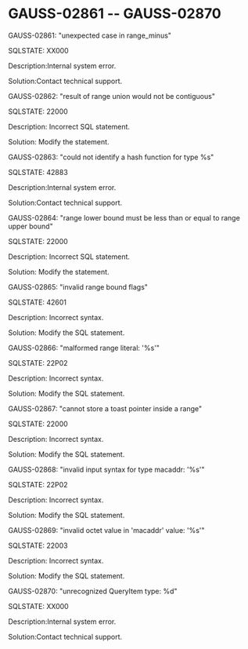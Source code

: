 # GAUSS-02861 -- GAUSS-02870<a name="EN-US_TOPIC_0302073137"></a>

GAUSS-02861: "unexpected case in range\_minus"

SQLSTATE: XX000

Description:Internal system error.

Solution:Contact technical support.

GAUSS-02862: "result of range union would not be contiguous"

SQLSTATE: 22000

Description: Incorrect SQL statement.

Solution: Modify the statement.

GAUSS-02863: "could not identify a hash function for type %s"

SQLSTATE: 42883

Description:Internal system error.

Solution:Contact technical support.

GAUSS-02864: "range lower bound must be less than or equal to range upper bound"

SQLSTATE: 22000

Description: Incorrect SQL statement.

Solution: Modify the statement.

GAUSS-02865: "invalid range bound flags"

SQLSTATE: 42601

Description: Incorrect syntax.

Solution: Modify the SQL statement.

GAUSS-02866: "malformed range literal: '%s'"

SQLSTATE: 22P02

Description: Incorrect syntax.

Solution: Modify the SQL statement.

GAUSS-02867: "cannot store a toast pointer inside a range"

SQLSTATE: 22000

Description: Incorrect syntax.

Solution: Modify the SQL statement.

GAUSS-02868: "invalid input syntax for type macaddr: '%s'"

SQLSTATE: 22P02

Description: Incorrect syntax.

Solution: Modify the SQL statement.

GAUSS-02869: "invalid octet value in 'macaddr' value: '%s'"

SQLSTATE: 22003

Description: Incorrect syntax.

Solution: Modify the SQL statement.

GAUSS-02870: "unrecognized QueryItem type: %d"

SQLSTATE: XX000

Description:Internal system error.

Solution:Contact technical support.

